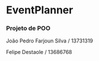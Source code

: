 # EventPlanner
### Projeto de POO



João Pedro Farjoun Silva / 13731319

Felipe Destaole / 13686768
